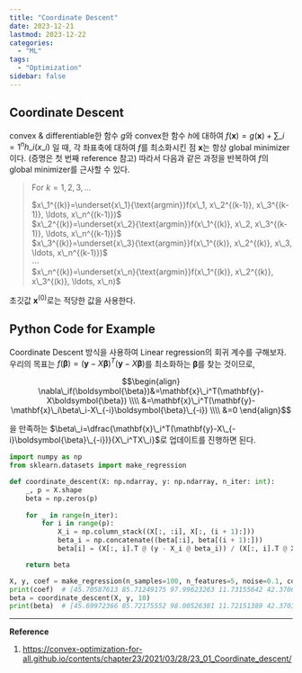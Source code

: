 ```yaml
---
title: "Coordinate Descent"
date: 2023-12-21
lastmod: 2023-12-22
categories:
  - "ML"
tags:
  - "Optimization"
sidebar: false
---
```


## Coordinate Descent

convex & differentiable한 함수 $g$와 convex한 함수 $h$에 대하여 $f(\mathbf{x})=g(\mathbf{x})+\sum\_{i=1}^nh\_i(x\_i)$ 일 때, 각 좌표축에 대하여 $f$를 최소화시킨 점 $\mathbf{x}$는 항상 global minimizer이다. (증명은 첫 번째 reference 참고) 따라서 다음과 같은 과정을 반복하여 $f$의 global minimizer를 근사할 수 있다.

> For $k=1, 2, 3, \ldots$
>
> $x\_1^{(k)}=\underset{x\_1}{\text{argmin}}f(x\_1, x\_2^{(k-1)}, x\_3^{(k-1)}, \ldots, x\_n^{(k-1)})$ \
> $x\_2^{(k)}=\underset{x\_2}{\text{argmin}}f(x\_1^{(k)}, x\_2, x\_3^{(k-1)}, \ldots, x\_n^{(k-1)})$ \
> $x\_3^{(k)}=\underset{x\_3}{\text{argmin}}f(x\_1^{(k)}, x\_2^{(k)}, x\_3, \ldots, x\_n^{(k-1)})$ \
> $\cdots$ \
> $x\_n^{(k)}=\underset{x\_n}{\text{argmin}}f(x\_1^{(k)}, x\_2^{(k)}, x\_3^{(k)}, \ldots, x\_n)$

초깃값 $\mathbf{x}^{(0)}$로는 적당한 값을 사용한다.

## Python Code for Example

Coordinate Descent 방식을 사용하여 Linear regression의 회귀 계수를 구해보자. 우리의 목표는 $f(\boldsymbol{\beta})=(\mathbf{y}-X\boldsymbol{\beta})^T(\mathbf{y}-X\boldsymbol{\beta})$를 최소화하는 $\boldsymbol{\beta}$를 찾는 것이므로,

$$\begin{align}
\nabla\_if(\boldsymbol{\beta})&=\mathbf{x}\_i^T(\mathbf{y}-X\boldsymbol{\beta}) \\\\
&=\mathbf{x}\_i^T(\mathbf{y}-\mathbf{x}\_i\beta\_i-X\_{-i}\boldsymbol{\beta}\_{-i}) \\\\
&=0
\end{align}$$

을 만족하는 $\beta\_i=\dfrac{\mathbf{x}\_i^T(\mathbf{y}-X\_{-i}\boldsymbol{\beta}\_{-i})}{X\_i^TX\_i}$로 업데이트를 진행하면 된다.

```py
import numpy as np
from sklearn.datasets import make_regression
```

```py
def coordinate_descent(X: np.ndarray, y: np.ndarray, n_iter: int):
    _, p = X.shape
    beta = np.zeros(p)
    
    for _ in range(n_iter):
        for i in range(p):
            X_i = np.column_stack((X[:, :i], X[:, (i + 1):]))
            beta_i = np.concatenate((beta[:i], beta[(i + 1):]))
            beta[i] = (X[:, i].T @ (y - X_i @ beta_i)) / (X[:, i].T @ X[:, i])

    return beta
```

```py
X, y, coef = make_regression(n_samples=100, n_features=5, noise=0.1, coef=True, random_state=0)
print(coef)  # [45.70587613 85.71249175 97.99623263 11.73155642 42.37063535]
beta = coordinate_descent(X, y, 10)
print(beta)  # [45.69972366 85.72175552 98.00526381 11.72151389 42.37038922]
```

---

**Reference**

1. https://convex-optimization-for-all.github.io/contents/chapter23/2021/03/28/23_01_Coordinate_descent/
